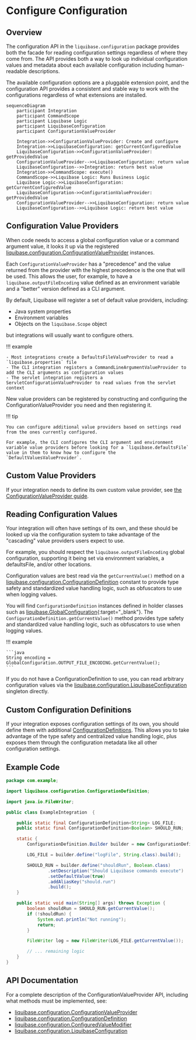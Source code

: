 # Configure Configuration

## Overview

The configuration API in the `liquibase.configuration` package provides both the facade for reading configuration settings regardless of where they come from.
The API provides both a way to look up individual configuration values and metadata about each available configuration including human-readable descriptions.

The available configuration options are a pluggable extension point, and the configuration API provides a consistent and stable way to work with the configurations regardless of what extensions are installed.

```mermaid
sequenceDiagram
    participant Integration
    participant CommandScope
    participant Liquibase Logic
    participant LiquibaseConfiguration
    participant ConfigurationValueProvider

    Integration->>ConfigurationValueProvider: Create and configure
    Integration->>LiquibaseConfiguration: getCurrentConfiguredValue
    LiquibaseConfiguration->>ConfigurationValueProvider: getProvidedValue
    ConfigurationValueProvider-->>LiquibaseConfiguration: return value
    LiquibaseConfiguration-->>Integration: return best value
    Integration->>CommandScope: execute()
    CommandScope->>Liquibase Logic: Runs Business Logic
    Liquibase Logic->>LiquibaseConfiguration: getCurrentConfiguredValue
    LiquibaseConfiguration->>ConfigurationValueProvider: getProvidedValue
    ConfigurationValueProvider-->>LiquibaseConfiguration: return value
    LiquibaseConfiguration-->>Liquibase Logic: return best value
```


## Configuration Value Providers

When code needs to access a global configuration value or a command argument value, it looks it up via the registered 
[liquibase.configuration.ConfigurationValueProvider](../../code/api/configuration-configurationvalueprovider.md) instances.

Each `ConfigurationValueProvider` has a "precedence" and the value returned from the provider with the highest precedence is the one that will be used.
This allows the user, for example, to have a `liquibase.outputFileEncoding` value defined as an environment variable and a "better" version defined as a CLI argument.

By default, Liquibase will register a set of default value providers, including:

- Java system properties
- Environment variables
- Objects on the `liquibase.Scope` object

but integrations will usually want to configure others.

!!! example

    - Most integrations create a DefaultsFileValueProvider to read a `liquibase.properties` file
    - The CLI integration registers a CommandLineArgumentValueProvider to add the CLI arguments as configuration values
    - The servlet integration registers a ServletConfigurationValueProvider to read values from the servlet context 

New value providers can be registered by constructing and configuring the ConfigurationValueProvider you need and then registering it.

!!! tip

    You can configure additional value providers based on settings read from the ones currently configured.
    
    For example, the CLI configures the CLI argument and environment variable value providers before looking for a `liquibase.defaultsFile`
    value in them to know how to configure the `DefaultValuesValueProvider`.

## Custom Value Providers

If your integration needs to define its own custom value provider, see [the ConfigurationValueProvider guide](../extension-guides/add-a-configuration-value-provider.md).  

## Reading Configuration Values

Your integration will often have settings of its own, and these should be looked up via the configuration system to take advantage of the "cascading" value providers users expect to use.

For example, you should respect the `liquibase.outputFileEncoding` global configuration, supporting it being set via environment variables, a defaultsFile, and/or other locations.

Configuration values are best read via the `getCurrentValue()` method on a [liquibase.configuration.ConfigurationDefinition](../../code/api/configuration-configurationdefinition.md) constant
to provide type safety and standardized value handling logic, such as obfuscators to use when logging values.

You will find `ConfigurationDefinition` instances defined in holder classes such as [liquibase.GlobalConfiguration](https://javadocs.liquibase.com/liquibase-core/liquibase/GlobalConfiguration.html){:target="_blank"}.
The `ConfigurationDefinition.getCurrentValue()` method provides type safety and standardized value handling logic, such as obfuscators to use when logging values.

!!! example

    ```java
    String encoding = GlobalConfiguration.OUTPUT_FILE_ENCODING.getCurrentValue();
    ```

If you do not have a ConfigurationDefinition to use, you can read arbitrary configuration values via the [liquibase.configuration.LiquibaseConfiguration](../../code/api/configuration-liquibaseconfiguration.md)
singleton directly. 

## Custom Configuration Definitions

If your integration exposes configuration settings of its own, you should define them with additional [ConfigurationDefinitions](../../code/api/configuration-configurationdefinition.md). 
This allows you to take advantage of the type safety and centralized value handling logic, plus exposes them through the configuration metadata like all other configuration settings.

## Example Code

```java
package com.example;

import liquibase.configuration.ConfigurationDefinition;

import java.io.FileWriter;

public class ExampleIntegration  {

    public static final ConfigurationDefinition<String> LOG_FILE;
    public static final ConfigurationDefinition<Boolean> SHOULD_RUN;

    static {
        ConfigurationDefinition.Builder builder = new ConfigurationDefinition.Builder("example");

        LOG_FILE = builder.define("logFile", String.class).build();

        SHOULD_RUN = builder.define("shouldRun", Boolean.class)
                .setDescription("Should Liquibase commands execute")
                .setDefaultValue(true)
                .addAliasKey("should.run")
                .build();
    }

    public static void main(String[] args) throws Exception {
        boolean shouldRun = SHOULD_RUN.getCurrentValue();
        if (!shouldRun) {
            System.out.println("Not running");
            return;
        }

        FileWriter log = new FileWriter(LOG_FILE.getCurrentValue());

        // ... remaining logic
    }
}
```


## API Documentation

For a complete description of the ConfigurationValueProvider API, including what methods must be implemented, see:

- [liquibase.configuration.ConfigurationValueProvider](../../code/api/configuration-configurationvalueprovider.md)
- [liquibase.configuration.ConfigurationDefinition](../../code/api/configuration-configurationdefinition.md)
- [liquibase.configuration.ConfiguredValueModifier](../../code/api/configuration-configuredvaluemodifier.md)
- [liquibase.configuration.LiquibaseConfiguration](../../code/api/configuration-liquibaseconfiguration.md)
